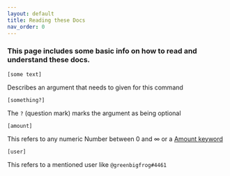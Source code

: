 ```yaml
---
layout: default
title: Reading these Docs
nav_order: 0
---
```

### This page includes some basic info on how to read and understand these docs.

```
[some text]
```
Describes an argument that needs to given for this command

```
[something?]
```
The `?` (question mark) marks the argument as being optional

```
[amount]
```
This refers to any numeric Number between 0 and ∞ or a [Amount keyword](/docs/amount)

```
[user]
```
This refers to a mentioned user like `@greenbigfrog#4461`